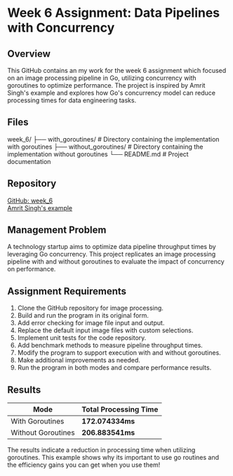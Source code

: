 # Week 6 Assignment: Data Pipelines with Concurrency  

## Overview  

This GitHub contains an my work for the week 6 assignment which focused on an image processing pipeline in Go, utilizing concurrency with goroutines to optimize performance. The project is inspired by Amrit Singh's example and explores how Go's concurrency model can reduce processing times for data engineering tasks.  

## Files 
week_6/
├── with_goroutines/      # Directory containing the implementation with goroutines
├── without_goroutines/   # Directory containing the implementation without goroutines
└── README.md             # Project documentation

## Repository  

[GitHub: week_6](https://github.com/tpezz/week_6.git)  
[Amrit Singh's example](https://github.com/code-heim/go_21_goroutines_pipeline)

## Management Problem  

A technology startup aims to optimize data pipeline throughput times by leveraging Go concurrency. This project replicates an image processing pipeline with and without goroutines to evaluate the impact of concurrency on performance.  

## Assignment Requirements  

1. Clone the GitHub repository for image processing.  
2. Build and run the program in its original form.  
3. Add error checking for image file input and output.  
4. Replace the default input image files with custom selections.  
5. Implement unit tests for the code repository.  
6. Add benchmark methods to measure pipeline throughput times.  
7. Modify the program to support execution with and without goroutines.  
8. Make additional improvements as needed.  
9. Run the program in both modes and compare performance results.  

## Results  

| Mode               | Total Processing Time |
|--------------------|----------------------|
| With Goroutines   | **172.074334ms**     |
| Without Goroutines | **206.883541ms**     |

The results indicate a reduction in processing time when utilizing goroutines. This example shows why its important to use go routines and the efficiency gains you can get when you use them! 

